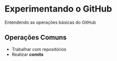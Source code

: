 # Experimentando o GitHub

Entendendo as operações básicas do GitHub

## Operações Comuns

- Trabalhar com repositórios 
- Realizar **comits**

